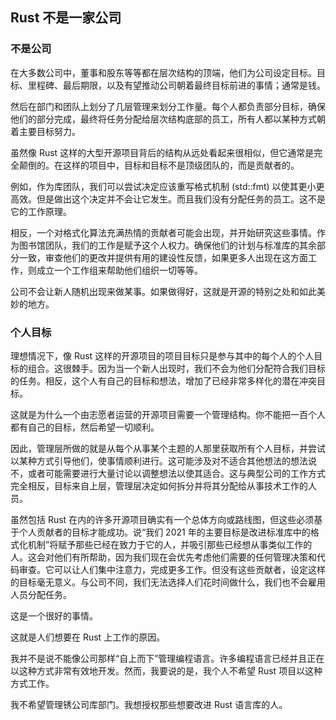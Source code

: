 ## Rust 不是一家公司

### 不是公司

在大多数公司中，董事和股东等等都在层次结构的顶端，他们为公司设定目标。目标、里程碑、最后期限，以及有望推动公司朝着最终目标前进的事情；通常是钱。

然后在部门和团队上划分了几层管理来划分工作量。每个人都负责部分目标，确保他们的部分完成，最终将任务分配给层次结构底部的员工，所有人都以某种方式朝着主要目标努力。

虽然像 Rust 这样的大型开源项目背后的结构从远处看起来很相似，但它通常是完全颠倒的。在这样的项目中，目标和目标不是顶级团队的，而是贡献者的。

例如，作为库团队，我们可以尝试决定应该重写格式机制 (std::fmt) 以使其更小更高效。但是做出这个决定并不会让它发生。而且我们没有分配任务的员工。这不是它的工作原理。

相反，一个对格式化算法充满热情的贡献者可能会出现，并开始研究这些事情。作为图书馆团队，我们的工作是赋予这个人权力。确保他们的计划与标准库的其余部分一致，审查他们的更改并提供有用的建设性反馈，如果更多人出现在这方面工作，则成立一个工作组来帮助他们组织一切等等。

公司不会让新人随机出现来做某事。如果做得好，这就是开源的特别之处和如此美妙的地方。

### 个人目标

理想情况下，像 Rust 这样的开源项目的项目目标只是参与其中的每个人的个人目标的组合。这很棘手。因为当一个新人出现时，我们不会为他们分配符合我们目标的任务。相反，这个人有自己的目标和想法，增加了已经非常多样化的潜在冲突目标。

这就是为什么一个由志愿者运营的开源项目需要一个管理结构。你不能把一百个人都有自己的目标，然后希望一切顺利。

因此，管理层所做的就是从每个从事某个主题的人那里获取所有个人目标，并尝试以某种方式引导他们，使事情顺利进行。这可能涉及对不适合其他想法的想法说不，或者可能需要进行大量讨论以调整想法以使其适合。这与典型公司的工作方式完全相反，目标来自上层，管理层决定如何拆分并将其分配给从事技术工作的人员。

虽然包括 Rust 在内的许多开源项目确实有一个总体方向或路线图，但这些必须基于个人贡献者的目标才能成功。说“我们 2021 年的主要目标是改进标准库中的格式化机制”将赋予那些已经在致力于它的人，并吸引那些已经想从事类似工作的人。这会对他们有所帮助，因为我们现在会优先考虑他们需要的任何管理决策和代码审查。它可以让人们集中注意力，完成更多工作。但没有这些贡献者，设定这样的目标毫无意义。与公司不同，我们无法选择人们花时间做什么，我们也不会雇用人员分配任务。

这是一个很好的事情。

这就是人们想要在 Rust 上工作的原因。

我并不是说不能像公司那样“自上而下”管理编程语言。许多编程语言已经并且正在以这种方式非常有效地开发。然而，我要说的是，我个人不希望 Rust 项目以这种方式工作。

我不希望管理锈公司库部门。我想授权那些想要改进 Rust 语言库的人。

